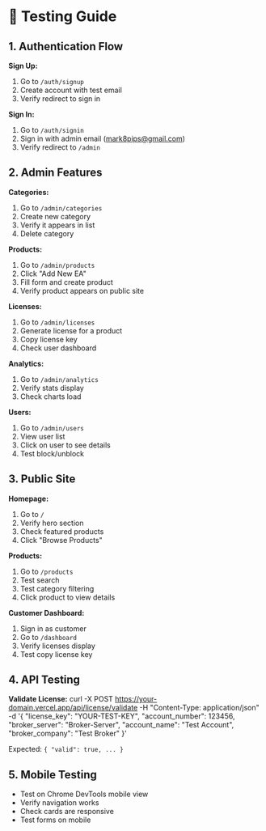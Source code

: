 # 🧪 Testing Guide

## 1. Authentication Flow

**Sign Up:**
1. Go to `/auth/signup`
2. Create account with test email
3. Verify redirect to sign in

**Sign In:**
1. Go to `/auth/signin`
2. Sign in with admin email (mark8pips@gmail.com)
3. Verify redirect to `/admin`

## 2. Admin Features

**Categories:**
1. Go to `/admin/categories`
2. Create new category
3. Verify it appears in list
4. Delete category

**Products:**
1. Go to `/admin/products`
2. Click "Add New EA"
3. Fill form and create product
4. Verify product appears on public site

**Licenses:**
1. Go to `/admin/licenses`
2. Generate license for a product
3. Copy license key
4. Check user dashboard

**Analytics:**
1. Go to `/admin/analytics`
2. Verify stats display
3. Check charts load

**Users:**
1. Go to `/admin/users`
2. View user list
3. Click on user to see details
4. Test block/unblock

## 3. Public Site

**Homepage:**
1. Go to `/`
2. Verify hero section
3. Check featured products
4. Click "Browse Products"

**Products:**
1. Go to `/products`
2. Test search
3. Test category filtering
4. Click product to view details

**Customer Dashboard:**
1. Sign in as customer
2. Go to `/dashboard`
3. Verify licenses display
4. Test copy license key

## 4. API Testing

**Validate License:**
curl -X POST https://your-domain.vercel.app/api/license/validate
-H "Content-Type: application/json"
-d '{
"license_key": "YOUR-TEST-KEY",
"account_number": 123456,
"broker_server": "Broker-Server",
"account_name": "Test Account",
"broker_company": "Test Broker"
}'

Expected: `{ "valid": true, ... }`

## 5. Mobile Testing

- Test on Chrome DevTools mobile view
- Verify navigation works
- Check cards are responsive
- Test forms on mobile
